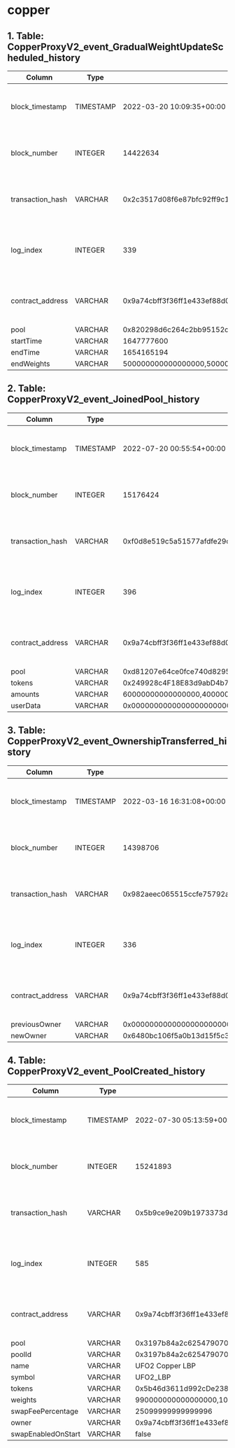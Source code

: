 # copper

## 1. Table: CopperProxyV2\_event\_GradualWeightUpdateScheduled\_history

| Column            | Type      | Example                                                            | Description                                                  |
| ----------------- | --------- | ------------------------------------------------------------------ | ------------------------------------------------------------ |
| block\_timestamp  | TIMESTAMP | 2022-03-20 10:09:35+00:00                                          | Timestamp of the block where this event was emitted          |
| block\_number     | INTEGER   | 14422634                                                           | The block number where this event was emitted                |
| transaction\_hash | VARCHAR   | 0x2c3517d08f6e87bfc92ff9c1cbbeb47ce23b5c048be1340d957f4aad2957454d | Hash of the transactions in which this event was emitted     |
| log\_index        | INTEGER   | 339                                                                | Integer of the log index position in the block of this event |
| contract\_address | VARCHAR   | 0x9a74cbff3f36ff1e433ef88d0ec1cdcd1eb79afa                         | Address of the contract that produced the log                |
| pool              | VARCHAR   | 0x820298d6c264c2bb95152c44270d8729057ec467                         |                                                              |
| startTime         | VARCHAR   | 1647777600                                                         |                                                              |
| endTime           | VARCHAR   | 1654165194                                                         |                                                              |
| endWeights        | VARCHAR   | 500000000000000000,500000000000000000                              |                                                              |

## 2. Table: CopperProxyV2\_event\_JoinedPool\_history

| Column            | Type      | Example                                                                                              | Description                                                  |
| ----------------- | --------- | ---------------------------------------------------------------------------------------------------- | ------------------------------------------------------------ |
| block\_timestamp  | TIMESTAMP | 2022-07-20 00:55:54+00:00                                                                            | Timestamp of the block where this event was emitted          |
| block\_number     | INTEGER   | 15176424                                                                                             | The block number where this event was emitted                |
| transaction\_hash | VARCHAR   | 0xf0d8e519c5a51577afdfe29ddfdfc3b9abe48eb7e0d8fde0c3933b8fda8d1883                                   | Hash of the transactions in which this event was emitted     |
| log\_index        | INTEGER   | 396                                                                                                  | Integer of the log index position in the block of this event |
| contract\_address | VARCHAR   | 0x9a74cbff3f36ff1e433ef88d0ec1cdcd1eb79afa                                                           | Address of the contract that produced the log                |
| pool              | VARCHAR   | 0xd81207e64ce0fce740d82956762e4131ee806941                                                           |                                                              |
| tokens            | VARCHAR   | 0x249928c4F18E83d9abD4b7Ca8aB0330b10A92AAa,0xC02aaA39b223FE8D0A0e5C4F27eAD9083C756Cc2                |                                                              |
| amounts           | VARCHAR   | 60000000000000000,4000000000000000000                                                                |                                                              |
| userData          | VARCHAR   | 0x00000000000000000000000000000000000000000000000000000000000000000000000000000000000000000000000000 |                                                              |

## 3. Table: CopperProxyV2\_event\_OwnershipTransferred\_history

| Column            | Type      | Example                                                            | Description                                                  |
| ----------------- | --------- | ------------------------------------------------------------------ | ------------------------------------------------------------ |
| block\_timestamp  | TIMESTAMP | 2022-03-16 16:31:08+00:00                                          | Timestamp of the block where this event was emitted          |
| block\_number     | INTEGER   | 14398706                                                           | The block number where this event was emitted                |
| transaction\_hash | VARCHAR   | 0x982aeec065515ccfe75792ac74f6e2261835bace1a6630653654f980cf2f0d58 | Hash of the transactions in which this event was emitted     |
| log\_index        | INTEGER   | 336                                                                | Integer of the log index position in the block of this event |
| contract\_address | VARCHAR   | 0x9a74cbff3f36ff1e433ef88d0ec1cdcd1eb79afa                         | Address of the contract that produced the log                |
| previousOwner     | VARCHAR   | 0x0000000000000000000000000000000000000000                         |                                                              |
| newOwner          | VARCHAR   | 0x6480bc106f5a0b13d15f5c3acb97fa9945b34508                         |                                                              |

## 4. Table: CopperProxyV2\_event\_PoolCreated\_history

| Column             | Type      | Example                                                                               | Description                                                  |
| ------------------ | --------- | ------------------------------------------------------------------------------------- | ------------------------------------------------------------ |
| block\_timestamp   | TIMESTAMP | 2022-07-30 05:13:59+00:00                                                             | Timestamp of the block where this event was emitted          |
| block\_number      | INTEGER   | 15241893                                                                              | The block number where this event was emitted                |
| transaction\_hash  | VARCHAR   | 0x5b9ce9e209b1973373d1206771f2b52561c8a8a0c3cde25632afab9d64e74c62                    | Hash of the transactions in which this event was emitted     |
| log\_index         | INTEGER   | 585                                                                                   | Integer of the log index position in the block of this event |
| contract\_address  | VARCHAR   | 0x9a74cbff3f36ff1e433ef88d0ec1cdcd1eb79afa                                            | Address of the contract that produced the log                |
| pool               | VARCHAR   | 0x3197b84a2c62547907069c809d0ef77cb3c5a794                                            |                                                              |
| poolId             | VARCHAR   | 0x3197b84a2c62547907069c809d0ef77cb3c5a7940002000000000000000002e8                    |                                                              |
| name               | VARCHAR   | UFO2 Copper LBP                                                                       |                                                              |
| symbol             | VARCHAR   | UFO2\_LBP                                                                             |                                                              |
| tokens             | VARCHAR   | 0x5b46d3611d992cDe2381a7c43E75c1Ea6D999238,0xA0b86991c6218b36c1d19D4a2e9Eb0cE3606eB48 |                                                              |
| weights            | VARCHAR   | 990000000000000000,10000000000000000                                                  |                                                              |
| swapFeePercentage  | VARCHAR   | 25099999999999996                                                                     |                                                              |
| owner              | VARCHAR   | 0x9a74cbff3f36ff1e433ef88d0ec1cdcd1eb79afa                                            |                                                              |
| swapEnabledOnStart | VARCHAR   | false                                                                                 |                                                              |
